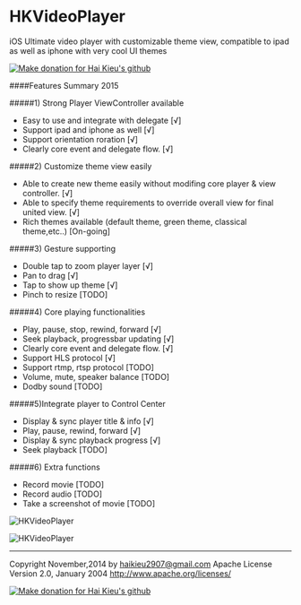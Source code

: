 HKVideoPlayer
================

iOS Ultimate video player with customizable theme view, compatible to ipad as well as iphone with very cool UI themes

<a href="https://www.paypal.com/cgi-bin/webscr?cmd=_s-xclick&hosted_button_id=SLWW2XYDATUYS" target="_blank"><img src="https://www.paypalobjects.com/en_US/i/btn/btn_donateCC_LG.gif" alt="Make donation for Hai Kieu's github"/></a>

####Features Summary 2015

#####1) Strong Player ViewController available
  + Easy to use and integrate with delegate [√]
  + Support ipad and iphone as well [√]
  + Support orientation roration [√]
  + Clearly core event and delegate flow. [√]
  
#####2) Customize theme view easily
  + Able to create new theme easily without modifing core player & view controller. [√]
  + Able to specify theme requirements to override overall view for final united view. [√]
  + Rich themes available (default theme, green theme, classical theme,etc..) [On-going]
  
#####3) Gesture supporting
  + Double tap to zoom player layer [√]
  + Pan to drag [√]
  + Tap to show up theme [√]
  + Pinch to resize [TODO]

#####4) Core playing functionalities
  + Play, pause, stop, rewind, forward [√]
  + Seek playback, progressbar updating [√]
  + Clearly core event and delegate flow. [√]
  + Support HLS protocol [√]
  + Support rtmp, rtsp protocol [TODO]
  + Volume, mute, speaker balance [TODO]
  + Dodby sound [TODO]
  
#####5)Integrate player to Control Center
  + Display & sync player title & info [√]
  + Play, pause, rewind, forward [√]
  + Display & sync playback progress [√]
  + Seek playback [TODO]

#####6) Extra functions
  + Record movie [TODO]
  + Record audio [TODO]
  + Take a screenshot of movie [TODO]
  

![HKVideoPlayer](https://raw.githubusercontent.com/haikieu/iOS-Video-Player/master/Images/Theme_default.png "Video player with default theme")

![HKVideoPlayer](https://raw.githubusercontent.com/haikieu/iOS-Video-Player/master/Images/Feature_Integrate_To_Control_Center.PNG "Integrate video player to iOS control center")


-------------------------------------------------
Copyright November,2014 by haikieu2907@gmail.com
Apache License Version 2.0, January 2004
http://www.apache.org/licenses/

<a href="https://www.paypal.com/cgi-bin/webscr?cmd=_s-xclick&hosted_button_id=SLWW2XYDATUYS" target="_blank"><img src="https://www.paypalobjects.com/en_US/i/btn/btn_donateCC_LG.gif" alt="Make donation for Hai Kieu's github"/></a>
